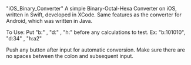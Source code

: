 "iOS_Binary_Converter" 
A simple Binary-Octal-Hexa Converter on iOS, written in Swift, developed in XCode.
Same features as the converter for Android, which was written in Java.

To Use: Put "b:" , "d:" , "h:" before any calculations to test. Ex: "b:101010", "d:34" , "h:a2"

Push any button after input for automatic conversion. Make sure there are no spaces between the colon and subsequent input.
